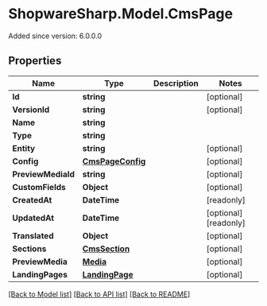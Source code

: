# ShopwareSharp.Model.CmsPage
Added since version: 6.0.0.0

## Properties

Name | Type | Description | Notes
------------ | ------------- | ------------- | -------------
**Id** | **string** |  | [optional] 
**VersionId** | **string** |  | [optional] 
**Name** | **string** |  | 
**Type** | **string** |  | 
**Entity** | **string** |  | [optional] 
**Config** | [**CmsPageConfig**](CmsPageConfig.md) |  | [optional] 
**PreviewMediaId** | **string** |  | [optional] 
**CustomFields** | **Object** |  | [optional] 
**CreatedAt** | **DateTime** |  | [readonly] 
**UpdatedAt** | **DateTime** |  | [optional] [readonly] 
**Translated** | **Object** |  | [optional] 
**Sections** | [**CmsSection**](CmsSection.md) |  | [optional] 
**PreviewMedia** | [**Media**](Media.md) |  | [optional] 
**LandingPages** | [**LandingPage**](LandingPage.md) |  | [optional] 

[[Back to Model list]](../README.md#documentation-for-models) [[Back to API list]](../README.md#documentation-for-api-endpoints) [[Back to README]](../README.md)

